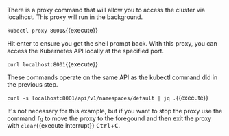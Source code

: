 There is a proxy command that will allow you to access the cluster via localhost. This proxy will run in the background.

`kubectl proxy 8001&`{{execute}}

Hit enter to ensure you get the shell prompt back. With this proxy, you can access the Kubernetes API locally at the specified port.

`curl localhost:8001`{{execute}}

These commands operate on the same API  as the kubectl command did in the previous step.

`curl -s localhost:8001/api/v1/namespaces/default | jq .`{{execute}}

It's not necessary for this example, but if you want to stop the proxy use the command `fg` to move the proxy to the  foregound and then exit the proxy with ```clear```{{execute interrupt}} <kbd>Ctrl</kbd>+<kbd>C</kbd>.

